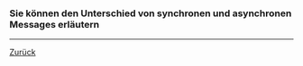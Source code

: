 ### Sie können den Unterschied von synchronen und asynchronen Messages erläutern

---

[Zurück](400threads.md)



